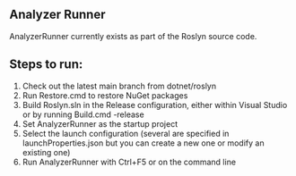 Analyzer Runner
-------------

AnalyzerRunner currently exists as part of the Roslyn source code. 

## Steps to run: 

1. Check out the latest main branch from dotnet/roslyn 
2. Run Restore.cmd to restore NuGet packages 
3. Build Roslyn.sln in the Release configuration, either within Visual Studio or by running Build.cmd -release 
4. Set AnalyzerRunner as the startup project 
5. Select the launch configuration (several are specified in launchProperties.json but you can create a new one or modify an existing one) 
6. Run AnalyzerRunner with Ctrl+F5 or on the command line 

  

 
